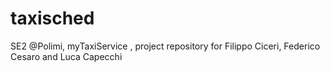 # taxisched
SE2 @Polimi, myTaxiService , project repository for Filippo Ciceri, Federico Cesaro and Luca Capecchi
